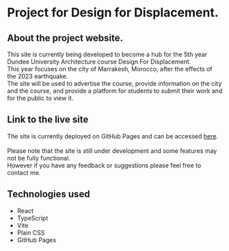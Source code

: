 # Project for Design for Displacement.

## About the project website.
This site is currently being developed to become a hub for the 5th year Dundee University Architecture course Design For Displacement.
<br>
This year focuses on the city of Marrakesh, Morocco, after the effects of the 2023 earthquake.
<br>
The site will be used to advertise the course, provide information on the city and the course,
and provide a platform for students to submit their work and for the public to view it.

## Link to the live site

The site is currently deployed on GitHub Pages and can be accessed [here](https://designfordisplacement.info).
<br>
<br>
Please note that the site is still under development and some features may not be fully functional.
<br>
However if you have any feedback or suggestions please feel free to contact me.

## Technologies used

- React
- TypeScript
- Vite
- Plain CSS
- GitHub Pages

